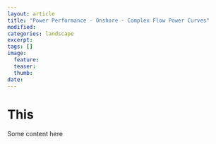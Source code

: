 ```yaml
---
layout: article
title: "Power Performance - Onshore - Complex Flow Power Curves"
modified:
categories: landscape
excerpt: 
tags: []
image:
  feature:
  teaser:
  thumb:
date: 
---
```


# This
Some content here